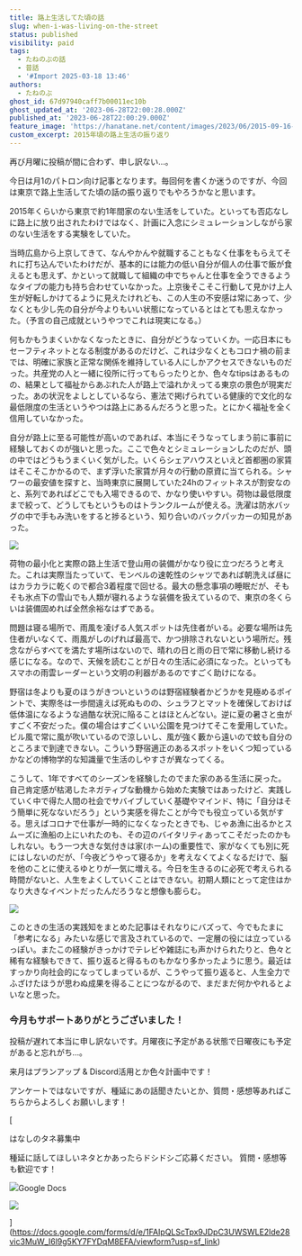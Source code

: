 ```yaml
---
title: 路上生活してた頃の話
slug: when-i-was-living-on-the-street
status: published
visibility: paid
tags:
  - たねのぶの話
  - 昔話
  - '#Import 2025-03-18 13:46'
authors:
  - たねのぶ
ghost_id: 67d97940caff7b00011ec10b
ghost_updated_at: '2023-06-28T22:00:28.000Z'
published_at: '2023-06-28T22:00:29.000Z'
feature_image: 'https://hanatane.net/content/images/2023/06/2015-09-16-02.23.06.jpg'
custom_excerpt: 2015年頃の路上生活の振り返り
---
```

再び月曜に投稿が間に合わず、申し訳ない…。

今日は月1のパトロン向け記事となります。毎回何を書くか迷うのですが、今回は東京で路上生活してた頃の話の振り返りでもやろうかなと思います。

2015年くらいから東京で約1年間家のない生活をしていた。といっても否応なしに路上に放り出されたわけではなく、計画に入念にシミュレーションしながら家のない生活をする実験をしていた。

当時広島から上京してきて、なんやかんや就職することもなく仕事をもらえてそれに打ち込んでいたわけだが、基本的には能力の低い自分が個人の仕事で飯が食えるとも思えず、かといって就職して組織の中でちゃんと仕事を全うできるようなタイプの能力も持ち合わせていなかった。上京後そこそこ行動して見かけ上人生が好転しかけてるように見えたけれども、この人生の不安感は常にあって、少なくとも少し先の自分が今よりもいい状態になっているとはとても思えなかった。（予言の自己成就というやつでこれは現実になる。）

何もかもうまくいかなくなったときに、自分がどうなっていくか。一応日本にもセーフティネットとなる制度があるのだけど、これは少なくともコロナ禍の前までは、明確に家族と正常な関係を維持している人にしかアクセスできないものだった。共産党の人と一緒に役所に行ってもらったりとか、色々なtipsはあるものの、結果として福祉からあぶれた人が路上で溢れかえってる東京の景色が現実だった。あの状況をよしとしているなら、憲法で掲げられている健康的で文化的な最低限度の生活というやつは路上にあるんだろうと思った。とにかく福祉を全く信用していなかった。

自分が路上に至る可能性が高いのであれば、本当にそうなってしまう前に事前に経験しておくのが強いと思った。ここで色々とシミュレーションしたのだが、頭の中ではどうもうまくいく気がした。いくらシェアハウスといえど首都圏の家賃はそこそこかかるので、まず浮いた家賃が月々の行動の原資に当てられる。シャワーの最安値を探すと、当時東京に展開していた24hのフィットネスが割安なのと、系列であればどこでも入場できるので、かなり使いやすい。荷物は最低限度まで絞って、どうしてもというものはトランクルームが使える。洗濯は防水バッグの中で手もみ洗いをすると捗るという、知り合いのバックパッカーの知見があった。

![](https://lh3.googleusercontent.com/DtIWYYkavFqHZgcmId4PXD_VYCBkcCowmba1975o1jg2Qg0s0AoQwprcvQFNNNM0HDPNO0rehXvrvkLiUDskANvZ-annyJpMlbaml4GGoCuxvyWlRJuLi_t8kGCfxMMFDvF3D6VV1Wb38YWAXShwNvJltCfhMEoW7b0WK3L7i62dkydzTEXsJfk4RNL1pWlpJ9Cr35S1-LZ3C-wYkM9Z8WlZa-cI9TwrRbeAJa5Id4MrUtZP9WLf3I9IiKW8LZqFbAmS7cJQFdVDQd9NXfchsUtUy14IENKTMXCvfLJuiS_asu3IDX5IXrwlzXkxTuiLhU-Hu47zi6O2zLj_KPASuLqIALY04w4jgOIA1BILIS932t8z5MweseKTlEEG8jMJIkBtPKsqZt4h0XfoSzGWCEO2_nNxGVAG-M250Ls22zQcp9KzCCCE1_qV5YuUkm1QRcP9_oAKBeej8IFdOWY-i30nagHXRiwvMiRlB31T0l5T86-uWtUNYftQfkWGbVeUi5M_Pu78zay0V1iw-Z_t9ke3SUnmGMqwWcJgcDfF_sqoNL7HPKuEMSg2zurmK-h23P6XtFHgRXDxm2dLZt6kjJ9uUUEcCOrwtN316znG-Fn7ilg-Y1m2bmF3T43Cnqv2V9beQ3hU_fkjQUSv7kVcBgZUmu4x0IQ8H_7DftECZ-1qWlIUSST-QblKo90JptBhP3-V6eftQGWvxhvfL2zlwYB_84RHEcubQhNqQeCfNozdpsoq7qCKI1oZopq7eG_HAtxa4iKTwSWQmbwzfgj-DOqCU-vz_9cHadC-hTwN1AfK6Xr-ZpfxQb_dFo5EsfiPEE8tL-GwgUwj868u0qZgTq8uKOk2p7BjZqN81BJP_0F7xQmHqXgQ5dPtVxv3Xabk4oLAMHuNdte0AXBvucI5eHvXEHyZFLAdpGJ_U6sGKNWX=w862-h862-s-no?authuser=0)

荷物の最小化と実際の路上生活で登山用の装備がかなり役に立つだろうと考えた。これは実際当たっていて、モンベルの速乾性のシャツであれば朝洗えば昼にはカラカラに乾くので都合3着程度で回せる。最大の懸念事項の睡眠だが、そもそも氷点下の雪山でも人類が寝れるような装備を扱えているので、東京の冬くらいは装備固めれば全然余裕なはずである。

問題は寝る場所で、雨風を凌げる人気スポットは先住者がいる。必要な場所は先住者がいなくて、雨風がしのげれば最高で、かつ排除されないという場所だ。残念ながらすべてを満たす場所はないので、晴れの日と雨の日で常に移動し続ける感じになる。なので、天候を読むことが日々の生活に必須になった。といってもスマホの雨雲レーダーという文明の利器があるのですごく助けになる。

野宿は冬よりも夏のほうがきついというのは野宿経験者かどうかを見極めるポイントで、実際冬は一歩間違えば死ぬものの、シュラフとマットを確保しておけば低体温になるような過酷な状況に陥ることはほとんどない。逆に夏の暑さと虫がすごく不安だった。僕の場合はすごくいい公園を見つけてそこを愛用していた。ビル風で常に風が吹いているので涼しいし、風が強く藪から遠いので蚊も自分のところまで到達できない。こういう野宿適正のあるスポットをいくつ知っているかなどの博物学的な知識量で生活のしやすさが異なってくる。

こうして、1年ですべてのシーズンを経験したのでまた家のある生活に戻った。自己肯定感が枯渇したネガティブな動機から始めた実験ではあったけど、実践していく中で得た人間の社会でサバイブしていく基礎やマインド、特に「自分はそう簡単に死なないだろう」という実感を得たことが今でも役立っている気がする。思えばコロナで仕事が一時的になくなったときでも、じゃあ漁に出るかとスムーズに漁船の上にいれたのも、その辺のバイタリティあってこそだったのかもしれない。もう一つ大きな気付きは家(ホーム)の重要性で、家がなくても別に死にはしないのだが、「今夜どうやって寝るか」を考えなくてよくなるだけで、脳を他のことに使えるゆとりが一気に増える。今日を生きるのに必死で考えられる時間がないと、人生をよくしていくことはできない。初期人類にとって定住はかなり大きなイベントだったんだろうなと想像も膨らむ。

![](https://lh3.googleusercontent.com/BpEZXxTdRnIaohTYzoXDCjcPUwH3kKq_FQIXJW9_4HXh0RYtRbrSlJTQ2UFJlRLGo5SueQMiOJxD0zonbXse-qp7s1rTZUoDBgRnM5zrJIiLF0hI0j--sZgCBWxsFXxysDt4PRClG8WrZmbL2_HD79dE3lQXvq1vEcdbxv9BOKNYJmyA49xp_OQRUTY-R-q3NKhPm9RsfiftcBUsjY7PpSFJIY5wgd6TQy_Q04sEV-Kz1ej65whjs_1lOxRBh5J_PF6AYNfSGFEphhbh2PtWSCyMJTqn5fCnKtkRB8NxP5UtG0zb3M4tALNXvQFzbB-4nCjSG-WB0BABaQIc4hJnw72lkwT_XMgoXAgrh3nRdxxVXJtKL3oOhyycCat1CfgrIu2mIsWvWF2nE7hn_EPV7dS7hpS5LtYWxQ7kvlN2KJI-zPrjEVjFkdqmCw6jpuUYVBJ6Wj11MtG1JvP3Bq3c4QgPqY2fl05mKqpn6NObRk48KyeRE8zFtX-UFy6rHcBiJWZIr1xoG8hCIBpT-1PbawyvyxfJgU4Mt_vLkjr8LOjYSQCvlg__aoSb7XobAJRbX5J7C6UpmqXiN_ZS-LsFKw3Q0zN3rHiHOKe7RsQHY0haoWiWr56po4M_wHBNbVGAWIDgqt2AmqISB_obAsi6x-C8-EZ-KouP7aI_4mQQ8UagoQywu_v1nq2y8zZlloJR1tsshpZG1MSah2FWcPJ_mAFAZQ0F2r-1VeLXQb93wlM-bhZy0yB8CKYwlrNgiF649Tbgez5rY9df1bM3Fsqyt919wR2aP3Cjvq-n4tNdf8Qg594pimwwwS0rSVSg4atEspqA1CrSwYxV48xyz4QGxrbl69dctP_962coZhWeWr8C9_jnMuMJlDB2c3w04awOcTJ5s1VvegaQuK-Xf4HTYm7aLKDDWsQU2ArYWMfvGvIHTw=w647-h862-s-no?authuser=0)

このときの生活の実践知をまとめた記事はそれなりにバズって、今でもたまに「参考になる」みたいな感じで言及されているので、一定層の役には立っているっぽい。またこの経験がきっかけでテレビや雑誌にも声かけられたりと、色々と稀有な経験もできて、振り返ると得るものもかなり多かったように思う。最近はすっかり向社会的になってしまっているが、こうやって振り返ると、人生全力でふざけたほうが思わぬ成果を得ることにつながるので、まだまだ何かやれるとよいなと思った。

### 今月もサポートありがとうございました！

投稿が遅れて本当に申し訳ないです。月曜夜に予定がある状態で日曜夜にも予定があると忘れがち…。

来月はプランアップ & Discord活用とか色々計画中です！

アンケートではないですが、種延にあの話聞きたいとか、質問・感想等あればこちらからよろしくお願いします！

[

はなしのタネ募集中

種延に話してほしいネタとかあったらドシドシご応募ください。 質問・感想等も歓迎です！

![](https://ssl.gstatic.com/docs/forms/device_home/android_192.png)Google Docs

![](https://lh6.googleusercontent.com/N0QalGIHufaeO5J4_Kj60NIcOk5J1laqgBK5C0RQXPb20Ops1KA8-GaA7ig21qRZn7iwBM9wo3k=w1200-h630-p)

](https://docs.google.com/forms/d/e/1FAIpQLScTpx9JDpC3UWSWLE2lde28vic3MuW_I6l9g5KY7FYDqM8EFA/viewform?usp=sf_link)
